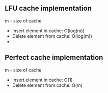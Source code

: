 ## LFU cache implementation
m - size of cache
- Insert element in cache: O(log(m))
- Delete element from cache: O(log(m))
- 
## Perfect cache implementation
m - size of cache
- Insert element in cache: O(1)
- Delete element from cache: O(m)